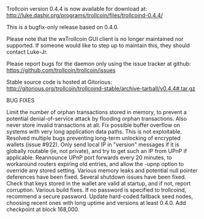 Trollcoin version 0.4.4 is now available for download at:
http://luke.dashjr.org/programs/trollcoin/files/trollcoind-0.4.4/

This is a bugfix-only release based on 0.4.0.

Please note that the wxTrollcoin GUI client is no longer maintained nor supported. If someone would like to step up to maintain this, they should contact Luke-Jr.

Please report bugs for the daemon only using the issue tracker at github:
https://github.com/trollcoin/trollcoin/issues

Stable source code is hosted at Gitorious:
http://gitorious.org/trollcoin/trollcoind-stable/archive-tarball/v0.4.4#.tar.gz

BUG FIXES

Limit the number of orphan transactions stored in memory, to prevent a potential denial-of-service attack by flooding orphan transactions. Also never store invalid transactions at all.
Fix possible buffer overflow on systems with very long application data paths. This is not exploitable.
Resolved multiple bugs preventing long-term unlocking of encrypted wallets (issue #922).
Only send local IP in "version" messages if it is globally routable (ie, not private), and try to get such an IP from UPnP if applicable.
Reannounce UPnP port forwards every 20 minutes, to workaround routers expiring old entries, and allow the -upnp option to override any stored setting.
Various memory leaks and potential null pointer deferences have been
fixed.
Several shutdown issues have been fixed.
Check that keys stored in the wallet are valid at startup, and if not,
report corruption.
Various build fixes.
If no password is specified to trollcoind, recommend a secure password.
Update hard-coded fallback seed nodes, choosing recent ones with long uptime and versions at least 0.4.0.
Add checkpoint at block 168,000.

